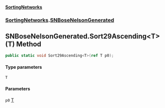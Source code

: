 #### [SortingNetworks](./index.md 'index')
### [SortingNetworks](./SortingNetworks.md 'SortingNetworks').[SNBoseNelsonGenerated](./SortingNetworks-SNBoseNelsonGenerated.md 'SortingNetworks.SNBoseNelsonGenerated')
## SNBoseNelsonGenerated.Sort29Ascending&lt;T&gt;(T) Method
```csharp
public static void Sort29Ascending<T>(ref T p0);
```
#### Type parameters
<a name='SortingNetworks-SNBoseNelsonGenerated-Sort29Ascending-T-(T)-T'></a>
`T`  
  
#### Parameters
<a name='SortingNetworks-SNBoseNelsonGenerated-Sort29Ascending-T-(T)-p0'></a>
`p0` [T](#SortingNetworks-SNBoseNelsonGenerated-Sort29Ascending-T-(T)-T 'SortingNetworks.SNBoseNelsonGenerated.Sort29Ascending&lt;T&gt;(T).T')  
  
